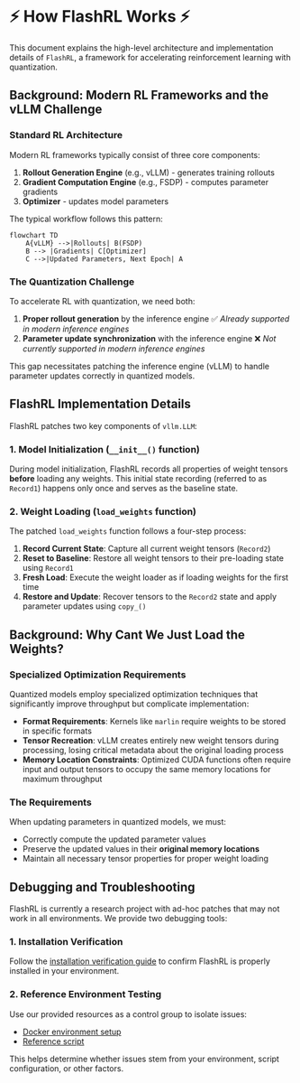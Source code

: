 # ⚡ How FlashRL Works ⚡

This document explains the high-level architecture and implementation details of `FlashRL`, a framework for accelerating reinforcement learning with quantization.

## Background: Modern RL Frameworks and the vLLM Challenge

### Standard RL Architecture

Modern RL frameworks typically consist of three core components:

1. **Rollout Generation Engine** (e.g., vLLM) - generates training rollouts
2. **Gradient Computation Engine** (e.g., FSDP) - computes parameter gradients  
3. **Optimizer** - updates model parameters

The typical workflow follows this pattern:

```mermaid
flowchart TD
    A{vLLM} -->|Rollouts| B(FSDP)
    B --> |Gradients| C[Optimizer]
    C -->|Updated Parameters, Next Epoch| A
```

### The Quantization Challenge

To accelerate RL with quantization, we need both:

1. **Proper rollout generation** by the inference engine ✅ *Already supported in modern inference engines*
2. **Parameter update synchronization** with the inference engine ❌ *Not currently supported in modern inference engines*

This gap necessitates patching the inference engine (vLLM) to handle parameter updates correctly in quantized models.

## FlashRL Implementation Details

FlashRL patches two key components of `vllm.LLM`:

### 1. Model Initialization (`__init__()` function)

During model initialization, FlashRL records all properties of weight tensors **before** loading any weights. This initial state recording (referred to as `Record1`) happens only once and serves as the baseline state.

### 2. Weight Loading (`load_weights` function)

The patched `load_weights` function follows a four-step process:

1. **Record Current State**: Capture all current weight tensors (`Record2`)
2. **Reset to Baseline**: Restore all weight tensors to their pre-loading state using `Record1`
3. **Fresh Load**: Execute the weight loader as if loading weights for the first time
4. **Restore and Update**: Recover tensors to the `Record2` state and apply parameter updates using `copy_()`

## Background: Why Cant We Just Load the Weights?

### Specialized Optimization Requirements

Quantized models employ specialized optimization techniques that significantly improve throughput but complicate implementation:

- **Format Requirements**: Kernels like `marlin` require weights to be stored in specific formats
- **Tensor Recreation**: vLLM creates entirely new weight tensors during processing, losing critical metadata about the original loading process
- **Memory Location Constraints**: Optimized CUDA functions often require input and output tensors to occupy the same memory locations for maximum throughput

### The Requirements

When updating parameters in quantized models, we must:
- Correctly compute the updated parameter values
- Preserve the updated values in their **original memory locations**
- Maintain all necessary tensor properties for proper weight loading

## Debugging and Troubleshooting

FlashRL is currently a research project with ad-hoc patches that may not work in all environments. We provide two debugging tools:

### 1. Installation Verification
Follow the [installation verification guide](./verify_flashrl_install.md) to confirm FlashRL is properly installed in your environment.

### 2. Reference Environment Testing
Use our provided resources as a control group to isolate issues:
- [Docker environment setup](https://github.com/yaof20/verl/tree/flash-rl/recipe/flash_rl#docker-environment)
- [Reference script](https://github.com/yaof20/verl/blob/flash-rl/recipe/flash_rl/gsm8k_qwen0_5B_fp8.sh)

This helps determine whether issues stem from your environment, script configuration, or other factors.